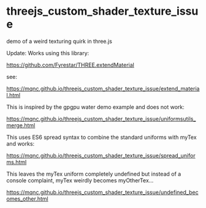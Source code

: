 # threejs_custom_shader_texture_issue
demo of a weird texturing quirk in three.js

Update: Works using this library:

https://github.com/Fyrestar/THREE.extendMaterial

see:

https://mqnc.github.io/threejs_custom_shader_texture_issue/extend_material.html


This is inspired by the gpgpu water demo example and does not work:

https://mqnc.github.io/threejs_custom_shader_texture_issue/uniformsutils_merge.html

This uses ES6 spread syntax to combine the standard uniforms with myTex and works:

https://mqnc.github.io/threejs_custom_shader_texture_issue/spread_uniforms.html

This leaves the myTex uniform completely undefined but instead of a console complaint, myTex weirdly becomes myOtherTex...

https://mqnc.github.io/threejs_custom_shader_texture_issue/undefined_becomes_other.html
